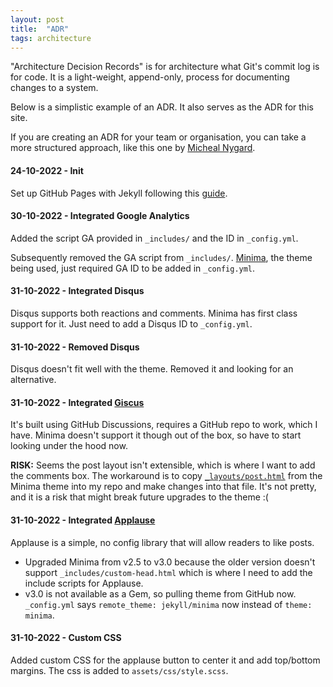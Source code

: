 ```yaml
---
layout: post
title:  "ADR"
tags: architecture
---
```

"Architecture Decision Records" is for architecture what Git's commit log is for code. 
It is a light-weight, append-only, process for documenting changes to a system.

Below is a simplistic example of an ADR. It also serves as the ADR for this site.

If you are creating an ADR for your team or organisation, 
you can take a more structured approach,
like this one by [Micheal Nygard](https://github.com/joelparkerhenderson/architecture-decision-record/blob/main/templates/decision-record-template-by-michael-nygard/index.md).

#### 24-10-2022 - Init
Set up GitHub Pages with Jekyll following this [guide](https://docs.github.com/en/pages/setting-up-a-github-pages-site-with-jekyll).

#### 30-10-2022 - Integrated Google Analytics
Added the script GA provided in `_includes/` and the ID in `_config.yml`.

Subsequently removed the GA script from `_includes/`. [Minima](https://github.com/jekyll/minima), the theme being used, just required GA ID to be added in `_config.yml`.

#### 31-10-2022 - Integrated Disqus
Disqus supports both reactions and comments. Minima has first class support for it. Just need to add a Disqus ID to `_config.yml`.

#### 31-10-2022 - Removed Disqus
Disqus doesn't fit well with the theme. Removed it and looking for an alternative.

#### 31-10-2022 - Integrated [Giscus](https://giscus.app/)
It's built using GitHub Discussions, requires a GitHub repo to work, which I have. Minima doesn't support it though out of the box, so have to start looking under the hood now.

**RISK:** Seems the post layout isn't extensible, which is where I want to add the comments box. The workaround is to copy [`_layouts/post.html`](https://github.com/jekyll/minima/blob/master/_layouts/post.html) from the Minima theme into my repo and make changes into that file. It's not pretty, and it is a risk that might break future upgrades to the theme :(

#### 31-10-2022 - Integrated [Applause](https://applause-button.com/)
Applause is a simple, no config library that will allow readers to like posts.
  - Upgraded Minima from v2.5 to v3.0 because the older version doesn't support `_includes/custom-head.html` which is where I need to add the include scripts for Applause.
  - v3.0 is not available as a Gem, so pulling theme from GitHub now. `_config.yml` says `remote_theme: jekyll/minima` now instead of `theme: minima`.

#### 31-10-2022 - Custom CSS
Added custom CSS for the applause button to center it and add top/bottom margins. The css is added to `assets/css/style.scss`.